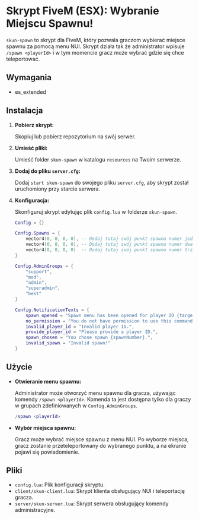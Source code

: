 # Skrypt FiveM (ESX): Wybranie Miejscu Spawnu!

`skun-spawn` to skrypt dla FiveM, który pozwala graczom wybierać miejsce spawnu za pomocą menu NUI. Skrypt działa tak że administrator wpisuje `/spawn <playerId>` i w tym momencie gracz może wybrać gdzie się chce teleportować.

## Wymagania

- es_extended

## Instalacja

1. **Pobierz skrypt:**

   Skopiuj lub pobierz repozytorium na swój serwer.

2. **Umieść pliki:**

   Umieść folder `skun-spawn` w katalogu `resources` na Twoim serwerze.

3. **Dodaj do pliku `server.cfg`:**

   Dodaj `start skun-spawn` do swojego pliku `server.cfg`, aby skrypt został uruchomiony przy starcie serwera.

4. **Konfiguracja:**

   Skonfiguruj skrypt edytując plik `config.lua` w folderze `skun-spawn`.

   ```lua
   Config = {}

   Config.Spawns = {
       vector4(0, 0, 0, 0), -- Dodaj tutaj swój punkt spawnu numer jeden
       vector4(0, 0, 0, 0), -- Dodaj tutaj swój punkt spawnu numer dwa
       vector4(0, 0, 0, 0)  -- Dodaj tutaj swój punkt spawnu numer trzy
   }

   Config.AdminGroups = {
       "support",
       "mod",
       "admin",
       "superadmin",
       "best"
   }

   Config.NotificationTexts = {
       spawn_opened = "Spawn menu has been opened for player ID {targetId}.",
       no_permission = "You do not have permission to use this command.",
       invalid_player_id = "Invalid player ID.",
       provide_player_id = "Please provide a player ID.",
       spawn_chosen = "You chose spawn {spawnNumber}.",
       invalid_spawn = "Invalid spawn!"
   }
   ```

## Użycie

- **Otwieranie menu spawnu:**

  Administrator może otworzyć menu spawnu dla gracza, używając komendy `/spawn <playerId>`. Komenda ta jest dostępna tylko dla graczy w grupach zdefiniowanych w `Config.AdminGroups`.

  ```lua
  /spawn <playerId>
  ```

- **Wybór miejsca spawnu:**

  Gracz może wybrać miejsce spawnu z menu NUI. Po wyborze miejsca, gracz zostanie przeteleportowany do wybranego punktu, a na ekranie pojawi się powiadomienie.

## Pliki

- `config.lua`: Plik konfiguracji skryptu.
- `client/skun-client.lua`: Skrypt klienta obsługujący NUI i teleportację gracza.
- `server/skun-server.lua`: Skrypt serwera obsługujący komendy administracyjne.
